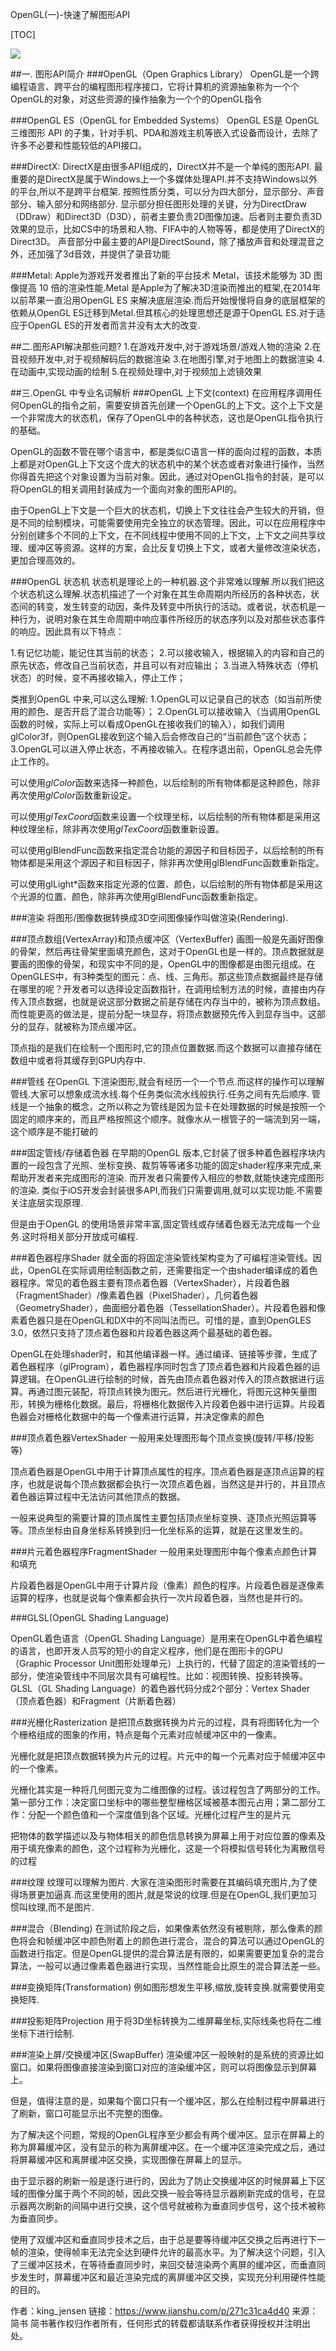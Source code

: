 OpenGL(一)-快速了解图形API

[TOC]

![](https://upload-images.jianshu.io/upload_images/2500437-0c36abf51a1037da.jpg?imageMogr2/auto-orient/strip%7CimageView2/2/w/637)

##一. 图形API简介
###OpenGL（Open Graphics Library）
OpenGL是一个跨编程语言、跨平台的编程图形程序接口，它将计算机的资源抽象称为一个个OpenGL的对象，对这些资源的操作抽象为一个个的OpenGL指令

###OpenGL ES（OpenGL for Embedded Systems）
OpenGL ES是 OpenGL 三维图形 API 的子集，针对手机、PDA和游戏主机等嵌入式设备而设计，去除了许多不必要和性能较低的API接口。

###DirectX:
DirectX是由很多API组成的，DirectX并不是一个单纯的图形API. 最重要的是DirectX是属于Windows上一个多媒体处理API.并不支持Windows以外的平台,所以不是跨平台框架. 按照性质分类，可以分为四大部分，显示部分、声音部分、输入部分和网络部分.
显示部分担任图形处理的关键，分为DirectDraw（DDraw）和Direct3D（D3D），前者主要负责2D图像加速。后者则主要负责3D效果的显示，比如CS中的场景和人物、FIFA中的人物等等，都是使用了DirectX的Direct3D。
声音部分中最主要的API是DirectSound，除了播放声音和处理混音之外，还加强了3d音效，并提供了录音功能

###Metal:
Apple为游戏开发者推出了新的平台技术 Metal，该技术能够为 3D 图像提高 10 倍的渲染性能.Metal 是Apple为了解决3D渲染而推出的框架,在2014年以前苹果一直沿用OpenGL ES 来解决底层渲染.而后开始慢慢将自身的底层框架的依赖从OpenGL ES迁移到Metal.但其核心的处理思想还是源于OpenGL ES.对于适应于OpenGL ES的开发者而言并没有太大的改变.

##二.图形API解决那些问题?
1.在游戏开发中,对于游戏场景/游戏人物的渲染
2.在音视频开发中,对于视频解码后的数据渲染
3.在地图引擎,对于地图上的数据渲染
4.在动画中,实现动画的绘制
5.在视频处理中,对于视频加上滤镜效果

##三.OpenGL 中专业名词解析
###OpenGL 上下文(context)
在应用程序调用任何OpenGL的指令之前，需要安排首先创建一个OpenGL的上下文。这个上下文是一个非常庞大的状态机，保存了OpenGL中的各种状态，这也是OpenGL指令执行的基础。

OpenGL的函数不管在哪个语言中，都是类似C语言一样的面向过程的函数，本质上都是对OpenGL上下文这个庞大的状态机中的某个状态或者对象进行操作，当然你得首先把这个对象设置为当前对象。因此，通过对OpenGL指令的封装，是可以将OpenGL的相关调用封装成为一个面向对象的图形API的。

由于OpenGL上下文是一个巨大的状态机，切换上下文往往会产生较大的开销，但是不同的绘制模块，可能需要使用完全独立的状态管理。因此，可以在应用程序中分别创建多个不同的上下文，在不同线程中使用不同的上下文，上下文之间共享纹理、缓冲区等资源。这样的方案，会比反复切换上下文，或者大量修改渲染状态，更加合理高效的。

###OpenGL 状态机
状态机是理论上的一种机器.这个非常难以理解.所以我们把这个状态机这么理解.状态机描述了一个对象在其生命周期内所经历的各种状态，状态间的转变，发生转变的动因，条件及转变中所执行的活动。或者说，状态机是一种行为，说明对象在其生命周期中响应事件所经历的状态序列以及对那些状态事件的响应。因此具有以下特点：

1.有记忆功能，能记住其当前的状态；
2.可以接收输入，根据输入的内容和自己的原先状态，修改自己当前状态，并且可以有对应输出；
3.当进入特殊状态（停机状态）的时候，变不再接收输入，停止工作；

类推到OpenGL 中来,可以这么理解:
1.OpenGL可以记录自己的状态（如当前所使用的颜色、是否开启了混合功能等）；
2.OpenGL可以接收输入（当调用OpenGL函数的时候，实际上可以看成OpenGL在接收我们的输入），如我们调用glColor3f，则OpenGL接收到这个输入后会修改自己的“当前颜色”这个状态；
3.OpenGL可以进入停止状态，不再接收输入。在程序退出前，OpenGL总会先停止工作的。

可以使用*glColor*函数来选择一种颜色，以后绘制的所有物体都是这种颜色，除非再次使用*glColor*函数重新设定。

可以使用*glTexCoord*函数来设置一个纹理坐标，以后绘制的所有物体都是采用这种纹理坐标，除非再次使用*glTexCoord*函数重新设置。

可以使用glBlendFunc函数来指定混合功能的源因子和目标因子，以后绘制的所有物体都是采用这个源因子和目标因子，除非再次使用glBlendFunc函数重新指定。

可以使用glLight*函数来指定光源的位置、颜色，以后绘制的所有物体都是采用这个光源的位置、颜色，除非再次使用glBlendFunc函数重新指定。

###渲染
将图形/图像数据转换成3D空间图像操作叫做渲染(Rendering).

###顶点数组(VertexArray)和顶点缓冲区（VertexBuffer)
画图一般是先画好图像的骨架，然后再往骨架里面填充颜色，这对于OpenGL也是一样的。顶点数据就是要画的图像的骨架，和现实中不同的是，OpenGL中的图像都是由图元组成。在OpenGLES中，有3种类型的图元：点、线、三角形。那这些顶点数据最终是存储在哪里的呢？开发者可以选择设定函数指针，在调用绘制方法的时候，直接由内存传入顶点数据，也就是说这部分数据之前是存储在内存当中的，被称为顶点数组。而性能更高的做法是，提前分配一块显存，将顶点数据预先传入到显存当中。这部分的显存，就被称为顶点缓冲区。

顶点指的是我们在绘制一个图形时,它的顶点位置数据.而这个数据可以直接存储在数组中或者将其缓存到GPU内存中.

###管线
在OpenGL 下渲染图形,就会有经历一个一个节点.而这样的操作可以理解管线.大家可以想象成流水线.每个任务类似流水线般执行.任务之间有先后顺序. 管线是一个抽象的概念，之所以称之为管线是因为显卡在处理数据的时候是按照一个固定的顺序来的，而且严格按照这个顺序。就像水从一根管子的一端流到另一端，这个顺序是不能打破的

###固定管线/存储着色器
在早期的OpenGL 版本,它封装了很多种着色器程序块内置的一段包含了光照、坐标变换、裁剪等等诸多功能的固定shader程序来完成,来帮助开发者来完成图形的渲染. 而开发者只需要传入相应的参数,就能快速完成图形的渲染. 类似于iOS开发会封装很多API,而我们只需要调用,就可以实现功能.不需要关注底层实现原理.

但是由于OpenGL 的使用场景非常丰富,固定管线或存储着色器无法完成每一个业务.这时将相关部分开放成可编程.

###着色器程序Shader
就全面的将固定渲染管线架构变为了可编程渲染管线。因此，OpenGL在实际调用绘制函数之前，还需要指定一个由shader编译成的着色器程序。常见的着色器主要有顶点着色器（VertexShader），片段着色器（FragmentShader）/像素着色器（PixelShader），几何着色器（GeometryShader），曲面细分着色器（TessellationShader）。片段着色器和像素着色器只是在OpenGL和DX中的不同叫法而已。可惜的是，直到OpenGLES 3.0，依然只支持了顶点着色器和片段着色器这两个最基础的着色器。

OpenGL在处理shader时，和其他编译器一样。通过编译、链接等步骤，生成了着色器程序（glProgram），着色器程序同时包含了顶点着色器和片段着色器的运算逻辑。在OpenGL进行绘制的时候，首先由顶点着色器对传入的顶点数据进行运算。再通过图元装配，将顶点转换为图元。然后进行光栅化，将图元这种矢量图形，转换为栅格化数据。最后，将栅格化数据传入片段着色器中进行运算。片段着色器会对栅格化数据中的每一个像素进行运算，并决定像素的颜色

###顶点着色器VertexShader
一般用来处理图形每个顶点变换(旋转/平移/投影等)

顶点着色器是OpenGL中用于计算顶点属性的程序。顶点着色器是逐顶点运算的程序，也就是说每个顶点数据都会执行一次顶点着色器，当然这是并行的，并且顶点着色器运算过程中无法访问其他顶点的数据。

一般来说典型的需要计算的顶点属性主要包括顶点坐标变换、逐顶点光照运算等等。顶点坐标由自身坐标系转换到归一化坐标系的运算，就是在这里发生的。

###片元着色器程序FragmentShader
一般用来处理图形中每个像素点颜色计算和填充

片段着色器是OpenGL中用于计算片段（像素）颜色的程序。片段着色器是逐像素运算的程序，也就是说每个像素都会执行一次片段着色器，当然也是并行的。

###GLSL(OpenGL Shading Language)

OpenGL着色语言（OpenGL Shading Language）是用来在OpenGL中着色编程的语言，也即开发人员写的短小的自定义程序，他们是在图形卡的GPU （Graphic Processor Unit图形处理单元）上执行的，代替了固定的渲染管线的一部分，使渲染管线中不同层次具有可编程性。比如：视图转换、投影转换等。GLSL（GL Shading Language）的着色器代码分成2个部分：Vertex Shader（顶点着色器）和Fragment（片断着色器）

###光栅化Rasterization
是把顶点数据转换为片元的过程，具有将图转化为一个个栅格组成的图象的作用，特点是每个元素对应帧缓冲区中的一像素。

光栅化就是把顶点数据转换为片元的过程。片元中的每一个元素对应于帧缓冲区中的一个像素。

光栅化其实是一种将几何图元变为二维图像的过程。该过程包含了两部分的工作。第一部分工作：决定窗口坐标中的哪些整型栅格区域被基本图元占用；第二部分工作：分配一个颜色值和一个深度值到各个区域。光栅化过程产生的是片元

把物体的数学描述以及与物体相关的颜色信息转换为屏幕上用于对应位置的像素及用于填充像素的颜色，这个过程称为光栅化，这是一个将模拟信号转化为离散信号的过程

###纹理
纹理可以理解为图片. 大家在渲染图形时需要在其编码填充图片,为了使得场景更加逼真.而这里使用的图片,就是常说的纹理.但是在OpenGL,我们更加习惯叫纹理,而不是图片.

###混合（Blending)
在测试阶段之后，如果像素依然没有被剔除，那么像素的颜色将会和帧缓冲区中颜色附着上的颜色进行混合，混合的算法可以通过OpenGL的函数进行指定。但是OpenGL提供的混合算法是有限的，如果需要更加复杂的混合算法，一般可以通过像素着色器进行实现，当然性能会比原生的混合算法差一些。

###变换矩阵(Transformation)
例如图形想发生平移,缩放,旋转变换.就需要使用变换矩阵.

###投影矩阵Projection
用于将3D坐标转换为二维屏幕坐标,实际线条也将在二维坐标下进行绘制.

###渲染上屏/交换缓冲区(SwapBuffer)
渲染缓冲区一般映射的是系统的资源比如窗口。如果将图像直接渲染到窗口对应的渲染缓冲区，则可以将图像显示到屏幕上。

但是，值得注意的是，如果每个窗口只有一个缓冲区，那么在绘制过程中屏幕进行了刷新，窗口可能显示出不完整的图像。

为了解决这个问题，常规的OpenGL程序至少都会有两个缓冲区。显示在屏幕上的称为屏幕缓冲区，没有显示的称为离屏缓冲区。在一个缓冲区渲染完成之后，通过将屏幕缓冲区和离屏缓冲区交换，实现图像在屏幕上的显示。

由于显示器的刷新一般是逐行进行的，因此为了防止交换缓冲区的时候屏幕上下区域的图像分属于两个不同的帧，因此交换一般会等待显示器刷新完成的信号，在显示器两次刷新的间隔中进行交换，这个信号就被称为垂直同步信号，这个技术被称为垂直同步。

使用了双缓冲区和垂直同步技术之后，由于总是要等待缓冲区交换之后再进行下一帧的渲染，使得帧率无法完全达到硬件允许的最高水平。为了解决这个问题，引入了三缓冲区技术，在等待垂直同步时，来回交替渲染两个离屏的缓冲区，而垂直同步发生时，屏幕缓冲区和最近渲染完成的离屏缓冲区交换，实现充分利用硬件性能的目的。





作者：king_jensen
链接：https://www.jianshu.com/p/271c31ca4d40
来源：简书
简书著作权归作者所有，任何形式的转载都请联系作者获得授权并注明出处。